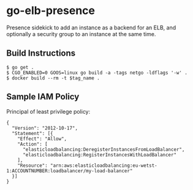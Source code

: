 go-elb-presence
==============================

Presence sidekick to add an instance as a backend for an ELB, and optionally a
security group to an instance at the same time.

## Build Instructions

    $ go get .
    $ CGO_ENABLED=0 GOOS=linux go build -a -tags netgo -ldflags '-w' .
    $ docker build --rm -t $tag_name .

## Sample IAM Policy

Principal of least privilege policy:

    {
      "Version": "2012-10-17",
      "Statement": [{
        "Effect": "Allow",
        "Action": [
          "elasticloadbalancing:DeregisterInstancesFromLoadBalancer",
          "elasticloadbalancing:RegisterInstancesWithLoadBalancer"
        ],
        "Resource": "arn:aws:elasticloadbalancing:eu-wetst-1:ACCOUNTNUMBER:loadbalancer/my-load-balancer"
      }]
    }
